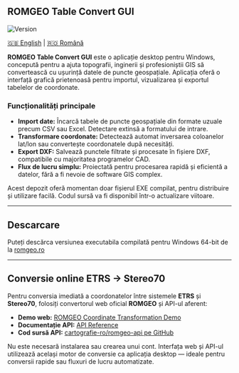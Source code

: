 ## ROMGEO Table Convert GUI

![Version](https://img.shields.io/badge/version-v1.0.0-blue.svg)

[🇬🇧 English](README.md) | [🇷🇴 Română](README_RO.md)

**ROMGEO Table Convert GUI** este o aplicație desktop pentru Windows, concepută pentru a ajuta topografii, inginerii și profesioniștii GIS să convertească cu ușurință datele de puncte geospațiale. Aplicația oferă o interfață grafică prietenoasă pentru importul, vizualizarea și exportul tabelelor de coordonate.

### Funcționalități principale

- **Import date:** Încarcă tabele de puncte geospațiale din formate uzuale precum CSV sau Excel. Detectare extinsă a formatului de intrare.
- **Transformare coordonate:** Detectează automat inversarea coloanelor lat/lon sau convertește coordonatele după necesități.
- **Export DXF:** Salvează punctele filtrate și procesate în fișiere DXF, compatibile cu majoritatea programelor CAD.
- **Flux de lucru simplu:** Proiectată pentru procesarea rapidă și eficientă a datelor, fără a fi nevoie de software GIS complex.

Acest depozit oferă momentan doar fișierul EXE compilat, pentru distribuire și utilizare facilă. Codul sursă va fi disponibil într-o actualizare viitoare.

---

## Descarcare
Puteți descărca versiunea executabila compilată pentru Windows 64-bit de la 
[romgeo.ro](https://romgeo.ro/sdm_categories/romgeo/)


---

## Conversie online ETRS → Stereo70

Pentru conversia imediată a coordonatelor între sistemele **ETRS** și **Stereo70**, folosiți convertorul web oficial **ROMGEO** și API-ul aferent:

- **Demo web:** [ROMGEO Coordinate Transformation Demo](https://api.romgeo.ro/api/v1/demo.html#ro)
- **Documentație API:** [API Reference](https://api.romgeo.ro/api/v1/docs#)
- **Cod sursă API:** [cartografie-ro/romgeo-api pe GitHub](https://github.com/cartografie-ro/romgeo-api)

Nu este necesară instalarea sau crearea unui cont. Interfața web și API-ul utilizează același motor de conversie ca aplicația desktop — ideale pentru conversii rapide sau fluxuri de lucru automatizate.
